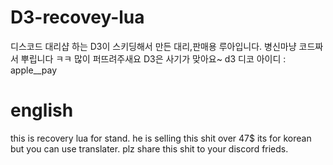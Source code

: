 # D3-recovey-lua
디스코드 대리샵 하는 D3이 스키딩해서 만든 
대리,판매용 루아입니다. 병신마냥 코드짜서 뿌립니다
ㅋㅋ 많이 퍼뜨려주새요 D3은 사기가 맞아요~ 
d3 디코 아이디 : apple__pay
# english
this is recovery lua for stand.
he is selling this shit over 47$ 
its for korean but you can use translater. plz share this shit 
to your discord frieds.

